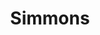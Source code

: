 ---
title: "Simmons"
url: /ciudad-autonoma-de-buenos-aires/simmons-avenida-belgrano/
shop: Betten
---